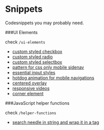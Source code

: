 # Snippets

Codesnippets you may probably need.

###UI Elements

check `/ui-elements`

* [custom styled checkbox](https://github.com/Netural/Snippets/tree/master/ui-elements/checkbox)
* [custom styled radio](https://github.com/Netural/Snippets/tree/master/ui-elements/radiobox)
* [custom styled selectbox](https://github.com/Netural/Snippets/tree/master/ui-elements/select)
* [pattern for css only mobile sidenav](https://github.com/Netural/Snippets/tree/master/ui-elements/mobilenav)
* [essential input styles](https://github.com/Netural/Snippets/tree/master/ui-elements/input)
* [hotdog animation for mobile navigations](https://github.com/Netural/Snippets/tree/master/ui-elements/hotdog)
* [centered overlay](https://github.com/Netural/Snippets/tree/master/ui-elements/centered-overlay)
* [responsive videos](https://github.com/Netural/Snippets/tree/master/ui-elements/responsive-video)
* [corner element](https://github.com/Netural/Snippets/tree/master/ui-elements/corner)

###JavaScript helper functions

check `/helper-functions`

* [search needle in string and wrap it in a tag](https://github.com/Netural/Snippets/tree/master/helper-functions/search-highlight-needle)
